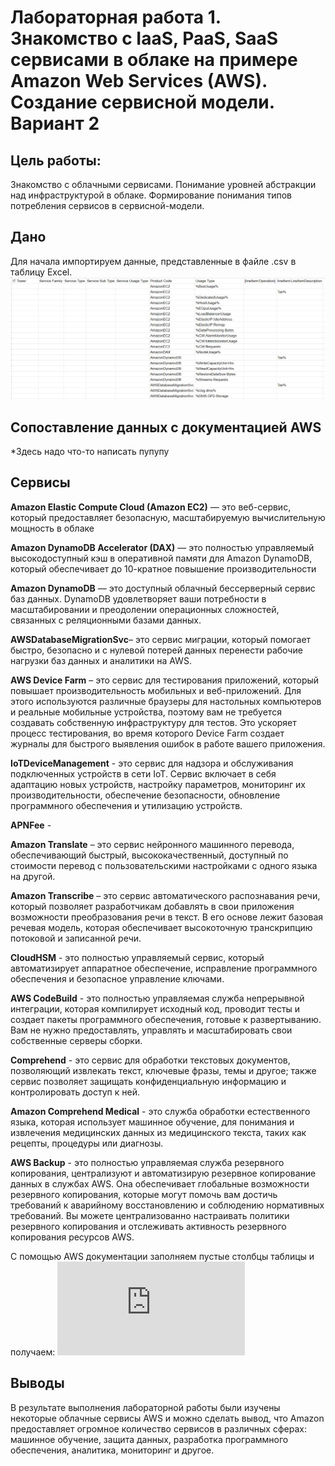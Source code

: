 # Лабораторная работа 1. Знакомство с IaaS, PaaS, SaaS сервисами в облаке на примере Amazon Web Services (AWS). Создание сервисной модели. Вариант 2
## Цель работы: 
Знакомство с облачными сервисами. Понимание уровней абстракции над инфраструктурой в облаке. Формирование понимания типов потребления сервисов в сервисной-модели.
## Дано
Для начала импортируем данные, представленные в файле .csv в таблицу Excel. 
![image](https://github.com/sashataurus/itmo.devops-clouds/blob/main/облака/AWS1.jpg)
## Сопоставление данных с документацией AWS
*Здесь надо что-то написать пупупу

## Сервисы
**Amazon Elastic Compute Cloud (Amazon EC2)** — это веб-сервис, который предоставляет безопасную, масштабируемую вычислительную мощность в облаке 

**Amazon DynamoDB Accelerator (DAX)** — это полностью управляемый высокодоступный кэш в оперативной памяти для Amazon DynamoDB, который обеспечивает до 10-кратное повышение производительности

**Amazon DynamoDB** — это доступный облачный бессерверный сервис баз данных. DynamoDB удовлетворяет ваши потребности в масштабировании и преодолении операционных сложностей, связанных с реляционными базами данных.

**AWSDatabaseMigrationSvc**– это сервис миграции, который помогает быстро, безопасно и с нулевой потерей данных перенести рабочие нагрузки баз данных и аналитики на AWS.

**AWS Device Farm** – это сервис для тестирования приложений, который повышает производительность мобильных и веб-приложений. Для этого используются различные браузеры для настольных компьютеров и реальные мобильные устройства, поэтому вам не требуется создавать собственную инфраструктуру для тестов. Это ускоряет процесс тестирования, во время которого Device Farm создает журналы для быстрого выявления ошибок в работе вашего приложения.

**IoTDeviceManagement** - это сервис для надзора и обслуживания подключенных устройств в сети IoT. Сервис включает в себя адаптацию новых устройств, настройку параметров, мониторинг их производительности, обеспечение безопасности, обновление программного обеспечения и утилизацию устройств.

**APNFee** -

**Amazon Translate** – это сервис нейронного машинного перевода, обеспечивающий быстрый, высококачественный, доступный по стоимости перевод с пользовательскими настройками с одного языка на другой.

**Amazon Transcribe** – это сервис автоматического распознавания речи, который позволяет разработчикам добавлять в свои приложения возможности преобразования речи в текст. В его основе лежит базовая речевая модель, которая обеспечивает высокоточную транскрипцию потоковой и записанной речи. 

**CloudHSM** - это полностью управляемый сервис, который автоматизирует аппаратное обеспечение, исправление программного обеспечения и безопасное управление ключами.

**AWS CodeBuild** - это полностью управляемая служба непрерывной интеграции, которая компилирует исходный код, проводит тесты и создает пакеты программного обеспечения, готовые к развертыванию. Вам не нужно предоставлять, управлять и масштабировать свои собственные серверы сборки. 

**Comprehend** - это сервис для обработки текстовых документов, позволяющий извлекать текст, ключевые фразы, темы и другое; также сервис позволяет защищать конфиденциальную информацию и контролировать доступ к ней.

**Amazon Comprehend Medical** - это служба обработки естественного языка, которая использует машинное обучение, для понимания и извлечения медицинских данных из медицинского текста, таких как рецепты, процедуры или диагнозы.

**AWS Backup** - это полностью управляемая служба резервного копирования, централизуют и автоматизирую резервное копирование данных в службах AWS. Она обеспечивает глобальные возможности резервного копирования, которые могут помочь вам достичь требований к аварийному восстановлению и соблюдению нормативных требований. Вы можете централизованно настраивать политики резервного копирования и отслеживать активность резервного копирования ресурсов AWS.

С помощью AWS документации заполняем пустые столбцы таблицы и получаем:
![image](https://github.com/sashataurus/itmo.devops-clouds/blob/main/облака/AWS-2.pdf)

## Выводы
В результате выполнения лабораторной работы были изучены некоторые облачные сервисы AWS и можно сделать вывод, что Amazon предоставляет огромное количество сервисов в различных сферах: машинное обучение, защита данных, разработка программного обеспечения, аналитика, мониторинг и другое.
